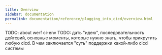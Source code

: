 ```yaml
---
title: Overview
sidebar: documentation
permalink: documentation/reference/plugging_into_cicd/overview.html
---
```


TODO: about werf ci-env
TODO: дать "идею", последовательность дейтсвий, основные моменты, которые нужно знать, чтобы прикрутить любую cicd. В чем заключается "суть" поддержки какой-либо cicd системы
